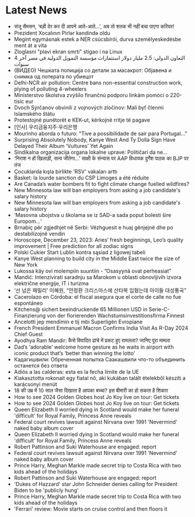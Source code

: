 # Latest News
-  संजू सैमसन, ‘बड़ी देर कर दी आपने आते-आते…’, अब तो शतक भी नहीं बचा पाएगा करियर!
-  Prezident Xocalının Pirlər kəndində oldu
-  Megint egymásnak estek a NER csúcsbírói, durva személyeskedésbe ment át a vita
-  Zloglasni "plavi ekran smrti" stigao i na Linux
-  التعاون الدولي: 2.5 مليار دولار استثمارات مؤسسة التمويل الدولية في مصر آخر 4 سنوات
-  (ВИДЕО) Чешката полиција со детали за масакрот: Објавена и снимка од потерата по убиецот
-  Delhi-NCR air pollution: Centre bans non-essential construction work, plying of polluting 4-wheelers
-  Ministerstvo školstva zvýšilo finančnú podporu linkám pomoci o 220-tisíc eur
-  Dvoch Sýrčanov obvinili z vojnových zločinov: Mali byť členmi Islamského štátu
-  Protestojnë punëtorët e KEK-ut, kërkojnë rritje të pagave
-  [인사] 우리금융지주·우리은행
-  Mourinho aborda o futuro: "Tive a possibilidade de sair para Portugal..."
-  Surprising Absolutely Nobody, Kanye West And Ty Dolla Sign Have Delayed Their Album ‘Vultures’ Yet Again
-  Sindikalna organizacija organa lokalne uprave: Političari da ne...
-  ‘निराश न हों खिलाड़ी, सत्य जीतेगा…’ साक्षी के संन्यास पर AAP विधायक दुर्गेश पाठक का BJP पर तंज
-  Çocuklarda kışla birlikte 'RSV' vakaları arttı
-  Basket: la lourde sanction du CSP Limoges a été réduite
-  Are Canada’s water bombers fit to fight climate change fuelled wildfires?
-  New Minnesota law will ban employers from asking a job candidate's salary history
-  New Minnesota law will ban employers from asking a job candidate's salary history
-  ‘Masovna ubojstva u školama se iz SAD-a sada poput bolesti šire Europom...‘
-  Brnabiç për zgjedhjet në Serbi: Vëzhguesit e huaj gënjejnë dhe po destabilizojnë vendin
-  Horoscope, December 23, 2023: Aries’ fresh beginnings, Leo’s quality improvement | Free prediction for all zodiac signs
-  Polski Cukier Start Lublin kontra sąsiad z ligowej tabeli
-  Kanye West planning to build city in the Middle East twice the size of New York
-  Lukossa käy ovi molempiin suuntiin - ”Osasyynä ovat perheasiat”
-  Mandić: Intenzivirati saradnju sa Marokom u oblasti obnovljivih izvora električne energije, IT i turizma
-  ‘선 넘은 패밀리’ 이혜원, “안정환 크리스마스에 산타복 입혔는데 아이들 대성통곡”
-  Cacerolazo en Córdoba: el fiscal asegura que el corte de calle no fue espontáneo
-  Kitchens@ sichert beeindruckende 65 Millionen USD in Serie-C-Finanzierung von der florierenden Wachstumsinvestitionsfirma Finnest
-  Ancelotti jep mendimin e tij mbi Superligën Evropiane
-  French President Emmanuel Macron Confirms India Visit As R-Day 2024 Chief Guest
-  Ayodhya Ram Mandir: कैसे विवादित ढांचे में प्रकट हुए रामलला? जानिए पूरा मामला
-  Dad’s ‘adorable’ welcome home gesture as he waits in airport with iconic product that’s ‘better than winning the lotto’
-  Кадагишвили: Обреченная попытка Саакашвили что-то объединить останется без ответа
-  Adiós a las calderas: esta es la fecha límite de la UE
-  Kiakasztotta rokonait egy fiatal nő, aki kukában talált ételekből készíti a karácsonyi menüt
-  18 की उम्र में 10 साल जैसा दिखाता है आपका बच्चा? इस बीमारी का हो सकता है शिकार
-  How to see 2024 Golden Globes host Jo Koy live on tour: Get tickets
-  How to see 2024 Golden Globes host Jo Koy live on tour: Get tickets
-  Queen Elizabeth II worried dying in Scotland would make her funeral 'difficult' for Royal Family, Princess Anne reveals
-  Federal court revives lawsuit against Nirvana over 1991 'Nevermind' naked baby album cover
-  Queen Elizabeth II worried dying in Scotland would make her funeral 'difficult' for Royal Family, Princess Anne reveals
-  Robert Pattinson and Suki Waterhouse are engaged: report
-  Federal court revives lawsuit against Nirvana over 1991 'Nevermind' naked baby album cover
-  Prince Harry, Meghan Markle made secret trip to Costa Rica with two kids ahead of the holidays
-  Robert Pattinson and Suki Waterhouse are engaged: report
-  'Dukes of Hazzard' star John Schneider denies calling for President Biden to be 'publicly hung'
-  Prince Harry, Meghan Markle made secret trip to Costa Rica with two kids ahead of the holidays
-  'Ferrari' review: Movie starts on cruise control and then floors it
